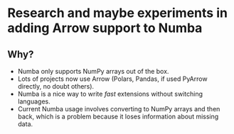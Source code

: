# Research and maybe experiments in adding Arrow support to Numba

## Why?

* Numba only supports NumPy arrays out of the box.
* Lots of projects now use Arrow (Polars, Pandas, if used PyArrow directly, no doubt others).
* Numba is a nice way to write _fast_ extensions without switching languages.
* Current Numba usage involves converting to NumPy arrays and then back, which is a problem because it loses information about missing data.
